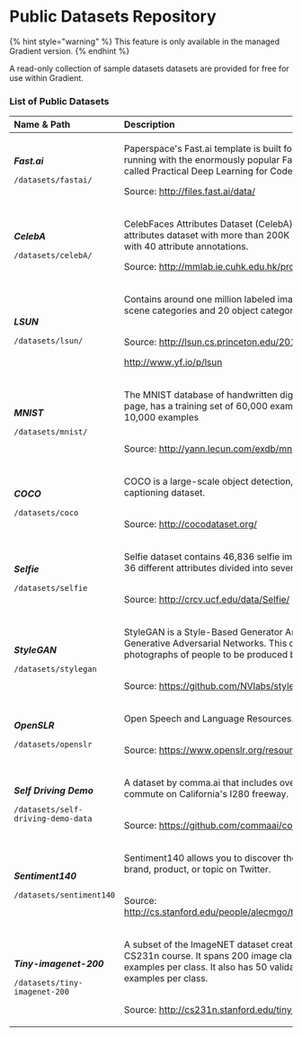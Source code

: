 # Public Datasets Repository

{% hint style="warning" %}
This feature is only available in the managed Gradient version.
{% endhint %}

A read-only collection of sample datasets datasets are provided for free for use within Gradient.

### List of Public Datasets

<table>
  <thead>
    <tr>
      <th style="text-align:left">Name &amp; Path</th>
      <th style="text-align:left">Description</th>
    </tr>
  </thead>
  <tbody>
    <tr>
      <td style="text-align:left">
        <p><em><b>Fast.ai</b></em>
        </p>
        <p><code>/datasets/fastai/</code>
        </p>
      </td>
      <td style="text-align:left">
        <p>Paperspace&apos;s Fast.ai template is built for getting up and running
          with the enormously popular Fast.ai online MOOC called Practical Deep Learning
          for Coders.</p>
        <p></p>
        <p>Source: <a href="http://files.fast.ai/data/">http://files.fast.ai/data/</a>
        </p>
      </td>
    </tr>
    <tr>
      <td style="text-align:left">
        <p><em><b>CelebA</b></em>
        </p>
        <p><code>/datasets/celebA/</code>
        </p>
      </td>
      <td style="text-align:left">
        <p>CelebFaces Attributes Dataset (CelebA) is a large-scale face attributes
          dataset with more than 200K celebrity images, each with 40 attribute annotations.
          <br
          />
        </p>
        <p>Source: <a href="http://mmlab.ie.cuhk.edu.hk/projects/CelebA.html">http://mmlab.ie.cuhk.edu.hk/projects/CelebA.html</a>
        </p>
      </td>
    </tr>
    <tr>
      <td style="text-align:left">
        <p><em><b>LSUN</b></em>
        </p>
        <p><code>/datasets/lsun/</code>
        </p>
      </td>
      <td style="text-align:left">
        <p>Contains around one million labeled images for each of 10 scene categories
          and 20 object categories.</p>
        <p>
          <br />Source: <a href="http://lsun.cs.princeton.edu/2017/">http://lsun.cs.princeton.edu/2017/</a>
        </p>
        <p><a href="http://www.yf.io/p/lsun">http://www.yf.io/p/lsun</a>
        </p>
      </td>
    </tr>
    <tr>
      <td style="text-align:left">
        <p><em><b>MNIST</b></em>
        </p>
        <p><code>/datasets/mnist/</code>
        </p>
      </td>
      <td style="text-align:left">
        <p>The MNIST database of handwritten digits, available from this page, has
          a training set of 60,000 examples, and a test set of 10,000 examples</p>
        <p>
          <br />Source: <a href="http://yann.lecun.com/exdb/mnist/">http://yann.lecun.com/exdb/mnist/</a>
        </p>
      </td>
    </tr>
    <tr>
      <td style="text-align:left">
        <p><em><b>COCO</b></em>
        </p>
        <p><code>/datasets/coco</code>
        </p>
      </td>
      <td style="text-align:left">
        <p>COCO is a large-scale object detection, segmentation, and captioning dataset.</p>
        <p>
          <br />Source: <a href="http://cocodataset.org/">http://cocodataset.org/</a>
        </p>
      </td>
    </tr>
    <tr>
      <td style="text-align:left">
        <p><em><b>Selfie</b></em>
        </p>
        <p><code>/datasets/selfie</code>
        </p>
      </td>
      <td style="text-align:left">
        <p>Selfie dataset contains 46,836 selfie images annotated with 36 different
          attributes divided into several categories.</p>
        <p>
          <br />Source: <a href="http://crcv.ucf.edu/data/Selfie/"> http://crcv.ucf.edu/data/Selfie/</a>
        </p>
      </td>
    </tr>
    <tr>
      <td style="text-align:left">
        <p><em><b>StyleGAN</b></em>
        </p>
        <p><code>/datasets/stylegan</code>
        </p>
      </td>
      <td style="text-align:left">
        <p>StyleGAN is a Style-Based Generator Architecture for Generative Adversarial
          Networks. This dataset allows for photographs of people to be produced
          by the generator.</p>
        <p>
          <br />Source: <a href="https://github.com/NVlabs/stylegan">https://github.com/NVlabs/stylegan</a> 
        </p>
      </td>
    </tr>
    <tr>
      <td style="text-align:left">
        <p><em><b>OpenSLR</b></em>
        </p>
        <p><code>/datasets/openslr</code>
        </p>
      </td>
      <td style="text-align:left">
        <p>Open Speech and Language Resources.</p>
        <p>
          <br />Source: <a href="https://www.openslr.org/resources.php">https://www.openslr.org/resources.php</a>
        </p>
      </td>
    </tr>
    <tr>
      <td style="text-align:left">
        <p><em><b>Self Driving Demo</b></em>
        </p>
        <p><code>/datasets/self-driving-demo-data</code>
        </p>
      </td>
      <td style="text-align:left">
        <p>A dataset by comma.ai that includes over 33 hours of commute on California&apos;s
          I280 freeway.</p>
        <p>
          <br />Source: <a href="https://github.com/commaai/comma2k19">https://github.com/commaai/comma2k19</a>
        </p>
      </td>
    </tr>
    <tr>
      <td style="text-align:left">
        <p><em><b>Sentiment140</b></em>
        </p>
        <p><code>/datasets/sentiment140</code>
        </p>
      </td>
      <td style="text-align:left">
        <p>Sentiment140 allows you to discover the sentiment of a brand, product,
          or topic on Twitter.</p>
        <p>
          <br />Source: <a href="http://cs.stanford.edu/people/alecmgo/trainingandtestdata.zip">http://cs.stanford.edu/people/alecmgo/trainingandtestdata.zip</a>
        </p>
      </td>
    </tr>
    <tr>
      <td style="text-align:left">
        <p><em><b>Tiny-imagenet-200</b></em>
        </p>
        <p><code>/datasets/tiny-imagenet-200</code>
        </p>
      </td>
      <td style="text-align:left">
        <p>A subset of the ImageNET dataset created by the Stanford CS231n course.
          It spans 200 image classes with 500 training examples per class. It also
          has 50 validation and 50 test examples per class.</p>
        <p>
          <br />Source: <a href="http://cs231n.stanford.edu/tiny-imagenet-200.zip">http://cs231n.stanford.edu/tiny-imagenet-200.zip</a>
        </p>
      </td>
    </tr>
  </tbody>
</table>

